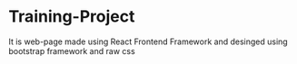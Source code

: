 # Training-Project
 It is web-page made using React Frontend Framework and desinged using bootstrap framework and raw css 
